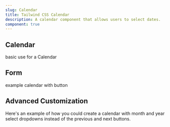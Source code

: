```yaml
---
slug: Calendar
title: Tailwind CSS Calendar
description: A calendar component that allows users to select dates.
component: true
---
```


<script>
    import { ComponentPreview } from '$lib/components/docs';
</script>

<h2>Calendar</h2>
<p>basic use for a Calendar</p>
<ComponentPreview type="calendar" name="calendar" >

<div />

</ComponentPreview>

<h2>Form</h2>
<p>example calendar with button</p>
<ComponentPreview type="calendar" name="calendar-form" >

<div />

</ComponentPreview>

<h2>Advanced Customization</h2>
<p>Here's an example of how you could create a calendar with month and year select dropdowns instead of the previous and next buttons.</p>
<ComponentPreview type="calendar" name="calendar-avanced" >

<div />

</ComponentPreview>